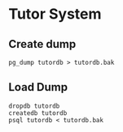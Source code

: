 # Tutor System

## Create dump

```
pg_dump tutordb > tutordb.bak
```


## Load Dump

```
dropdb tutordb
createdb tutordb
psql tutordb < tutordb.bak
```